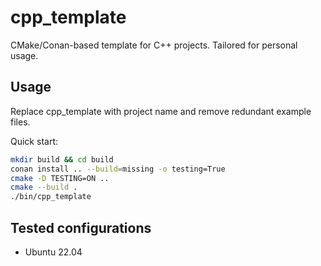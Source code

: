 # cpp_template

CMake/Conan-based template for C++ projects.
Tailored for personal usage.

## Usage

Replace cpp_template with project name and remove redundant example files.

Quick start:

```bash
mkdir build && cd build
conan install .. --build=missing -o testing=True
cmake -D TESTING=ON ..
cmake --build .
./bin/cpp_template
```

## Tested configurations

- Ubuntu 22.04
